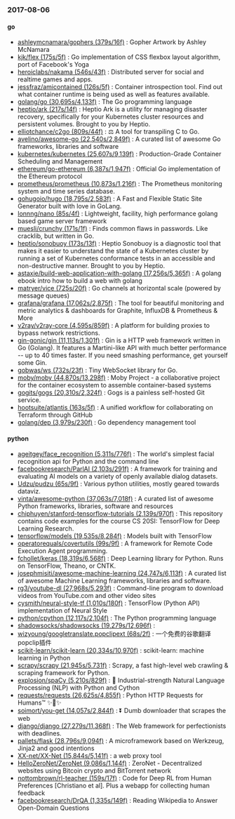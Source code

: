 ### 2017-08-06

#### go
* [ashleymcnamara/gophers (379s/16f)](https://github.com/ashleymcnamara/gophers) : Gopher Artwork by Ashley McNamara
* [kjk/flex (175s/5f)](https://github.com/kjk/flex) : Go implementation of CSS flexbox layout algorithm, port of Facebook's Yoga
* [heroiclabs/nakama (546s/43f)](https://github.com/heroiclabs/nakama) : Distributed server for social and realtime games and apps.
* [jessfraz/amicontained (126s/5f)](https://github.com/jessfraz/amicontained) : Container introspection tool. Find out what container runtime is being used as well as features available.
* [golang/go (30,695s/4,133f)](https://github.com/golang/go) : The Go programming language
* [heptio/ark (217s/14f)](https://github.com/heptio/ark) : Heptio Ark is a utility for managing disaster recovery, specifically for your Kubernetes cluster resources and persistent volumes. Brought to you by Heptio.
* [elliotchance/c2go (809s/44f)](https://github.com/elliotchance/c2go) : ⚖️ A tool for transpiling C to Go.
* [avelino/awesome-go (22,540s/2,849f)](https://github.com/avelino/awesome-go) : A curated list of awesome Go frameworks, libraries and software
* [kubernetes/kubernetes (25,607s/9,139f)](https://github.com/kubernetes/kubernetes) : Production-Grade Container Scheduling and Management
* [ethereum/go-ethereum (6,387s/1,947f)](https://github.com/ethereum/go-ethereum) : Official Go implementation of the Ethereum protocol
* [prometheus/prometheus (10,873s/1,216f)](https://github.com/prometheus/prometheus) : The Prometheus monitoring system and time series database.
* [gohugoio/hugo (18,795s/2,583f)](https://github.com/gohugoio/hugo) : A Fast and Flexible Static Site Generator built with love in GoLang.
* [lonnng/nano (85s/4f)](https://github.com/lonnng/nano) : Lightweight, facility, high performance golang based game server framework
* [muesli/crunchy (171s/1f)](https://github.com/muesli/crunchy) : Finds common flaws in passwords. Like cracklib, but written in Go.
* [heptio/sonobuoy (173s/13f)](https://github.com/heptio/sonobuoy) : Heptio Sonobuoy is a diagnostic tool that makes it easier to understand the state of a Kubernetes cluster by running a set of Kubernetes conformance tests in an accessible and non-destructive manner. Brought to you by Heptio.
* [astaxie/build-web-application-with-golang (17,256s/5,365f)](https://github.com/astaxie/build-web-application-with-golang) : A golang ebook intro how to build a web with golang
* [matryer/vice (725s/20f)](https://github.com/matryer/vice) : Go channels at horizontal scale (powered by message queues)
* [grafana/grafana (17,062s/2,875f)](https://github.com/grafana/grafana) : The tool for beautiful monitoring and metric analytics & dashboards for Graphite, InfluxDB & Prometheus & More
* [v2ray/v2ray-core (4,595s/859f)](https://github.com/v2ray/v2ray-core) : A platform for building proxies to bypass network restrictions.
* [gin-gonic/gin (11,113s/1,301f)](https://github.com/gin-gonic/gin) : Gin is a HTTP web framework written in Go (Golang). It features a Martini-like API with much better performance -- up to 40 times faster. If you need smashing performance, get yourself some Gin.
* [gobwas/ws (732s/23f)](https://github.com/gobwas/ws) : Tiny WebSocket library for Go.
* [moby/moby (44,870s/13,298f)](https://github.com/moby/moby) : Moby Project - a collaborative project for the container ecosystem to assemble container-based systems
* [gogits/gogs (20,310s/2,324f)](https://github.com/gogits/gogs) : Gogs is a painless self-hosted Git service.
* [hootsuite/atlantis (163s/5f)](https://github.com/hootsuite/atlantis) : A unified workflow for collaborating on Terraform through GitHub
* [golang/dep (3,979s/230f)](https://github.com/golang/dep) : Go dependency management tool

#### python
* [ageitgey/face_recognition (5,311s/776f)](https://github.com/ageitgey/face_recognition) : The world's simplest facial recognition api for Python and the command line
* [facebookresearch/ParlAI (2,103s/291f)](https://github.com/facebookresearch/ParlAI) : A framework for training and evaluating AI models on a variety of openly available dialog datasets.
* [Udzu/pudzu (65s/9f)](https://github.com/Udzu/pudzu) : Various python utilities, mostly geared towards dataviz.
* [vinta/awesome-python (37,063s/7,018f)](https://github.com/vinta/awesome-python) : A curated list of awesome Python frameworks, libraries, software and resources
* [chiphuyen/stanford-tensorflow-tutorials (2,139s/970f)](https://github.com/chiphuyen/stanford-tensorflow-tutorials) : This repository contains code examples for the course CS 20SI: TensorFlow for Deep Learning Research.
* [tensorflow/models (19,535s/8,284f)](https://github.com/tensorflow/models) : Models built with TensorFlow
* [operatorequals/covertutils (99s/9f)](https://github.com/operatorequals/covertutils) : A framework for Remote Code Execution Agent programming.
* [fchollet/keras (18,319s/6,568f)](https://github.com/fchollet/keras) : Deep Learning library for Python. Runs on TensorFlow, Theano, or CNTK.
* [josephmisiti/awesome-machine-learning (24,747s/6,113f)](https://github.com/josephmisiti/awesome-machine-learning) : A curated list of awesome Machine Learning frameworks, libraries and software.
* [rg3/youtube-dl (27,968s/5,293f)](https://github.com/rg3/youtube-dl) : Command-line program to download videos from YouTube.com and other video sites
* [cysmith/neural-style-tf (1,010s/180f)](https://github.com/cysmith/neural-style-tf) : TensorFlow (Python API) implementation of Neural Style
* [python/cpython (12,117s/2,104f)](https://github.com/python/cpython) : The Python programming language
* [shadowsocks/shadowsocks (19,279s/12,696f)](https://github.com/shadowsocks/shadowsocks) : 
* [wizyoung/googletranslate.popclipext (68s/2f)](https://github.com/wizyoung/googletranslate.popclipext) : 一个免费的谷歌翻译popclip插件
* [scikit-learn/scikit-learn (20,334s/10,970f)](https://github.com/scikit-learn/scikit-learn) : scikit-learn: machine learning in Python
* [scrapy/scrapy (21,945s/5,731f)](https://github.com/scrapy/scrapy) : Scrapy, a fast high-level web crawling & scraping framework for Python.
* [explosion/spaCy (5,210s/829f)](https://github.com/explosion/spaCy) : 💫 Industrial-strength Natural Language Processing (NLP) with Python and Cython
* [requests/requests (26,625s/4,855f)](https://github.com/requests/requests) : Python HTTP Requests for Humans™ ✨🍰✨
* [soimort/you-get (14,057s/2,844f)](https://github.com/soimort/you-get) : ⏬ Dumb downloader that scrapes the web
* [django/django (27,279s/11,368f)](https://github.com/django/django) : The Web framework for perfectionists with deadlines.
* [pallets/flask (28,796s/9,094f)](https://github.com/pallets/flask) : A microframework based on Werkzeug, Jinja2 and good intentions
* [XX-net/XX-Net (15,844s/5,141f)](https://github.com/XX-net/XX-Net) : a web proxy tool
* [HelloZeroNet/ZeroNet (9,086s/1,144f)](https://github.com/HelloZeroNet/ZeroNet) : ZeroNet - Decentralized websites using Bitcoin crypto and BitTorrent network
* [nottombrown/rl-teacher (159s/17f)](https://github.com/nottombrown/rl-teacher) : Code for Deep RL from Human Preferences [Christiano et al]. Plus a webapp for collecting human feedback
* [facebookresearch/DrQA (1,335s/149f)](https://github.com/facebookresearch/DrQA) : Reading Wikipedia to Answer Open-Domain Questions
